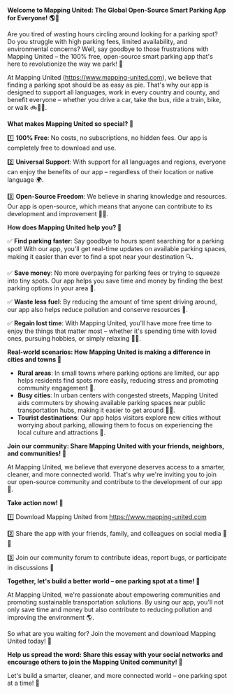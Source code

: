 **Welcome to Mapping United: The Global Open-Source Smart Parking App for Everyone! 🌎🚗**

Are you tired of wasting hours circling around looking for a parking spot? Do you struggle with high parking fees, limited availability, and environmental concerns? Well, say goodbye to those frustrations with Mapping United – the 100% free, open-source smart parking app that's here to revolutionize the way we park! 🚀

At Mapping United (https://www.mapping-united.com), we believe that finding a parking spot should be as easy as pie. That's why our app is designed to support all languages, work in every country and county, and benefit everyone – whether you drive a car, take the bus, ride a train, bike, or walk 🚲🚌🚂.

**What makes Mapping United so special? 🤔**

1️⃣ **100% Free**: No costs, no subscriptions, no hidden fees. Our app is completely free to download and use.

2️⃣ **Universal Support**: With support for all languages and regions, everyone can enjoy the benefits of our app – regardless of their location or native language 🌍.

3️⃣ **Open-Source Freedom**: We believe in sharing knowledge and resources. Our app is open-source, which means that anyone can contribute to its development and improvement 👨‍💻.

**How does Mapping United help you? 🤔**

✅ **Find parking faster**: Say goodbye to hours spent searching for a parking spot! With our app, you'll get real-time updates on available parking spaces, making it easier than ever to find a spot near your destination 🔍.

✅ **Save money**: No more overpaying for parking fees or trying to squeeze into tiny spots. Our app helps you save time and money by finding the best parking options in your area 🤑.

✅ **Waste less fuel**: By reducing the amount of time spent driving around, our app also helps reduce pollution and conserve resources 💚.

✅ **Regain lost time**: With Mapping United, you'll have more free time to enjoy the things that matter most – whether it's spending time with loved ones, pursuing hobbies, or simply relaxing 🧘‍♀️.

**Real-world scenarios: How Mapping United is making a difference in cities and towns 🌆**

* **Rural areas**: In small towns where parking options are limited, our app helps residents find spots more easily, reducing stress and promoting community engagement 👫.
* **Busy cities**: In urban centers with congested streets, Mapping United aids commuters by showing available parking spaces near public transportation hubs, making it easier to get around 🚗🚌.
* **Tourist destinations**: Our app helps visitors explore new cities without worrying about parking, allowing them to focus on experiencing the local culture and attractions 🎉.

**Join our community: Share Mapping United with your friends, neighbors, and communities! 🌟**

At Mapping United, we believe that everyone deserves access to a smarter, cleaner, and more connected world. That's why we're inviting you to join our open-source community and contribute to the development of our app 🤝.

**Take action now! 🚀**

1️⃣ Download Mapping United from https://www.mapping-united.com

2️⃣ Share the app with your friends, family, and colleagues on social media 📱👥

3️⃣ Join our community forum to contribute ideas, report bugs, or participate in discussions 🤝

**Together, let's build a better world – one parking spot at a time! 🌟**

At Mapping United, we're passionate about empowering communities and promoting sustainable transportation solutions. By using our app, you'll not only save time and money but also contribute to reducing pollution and improving the environment 🌎.

So what are you waiting for? Join the movement and download Mapping United today! 💨

**Help us spread the word: Share this essay with your social networks and encourage others to join the Mapping United community! 📢**

Let's build a smarter, cleaner, and more connected world – one parking spot at a time! 💪
